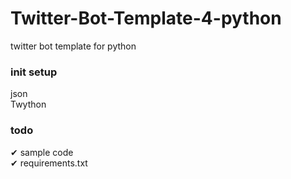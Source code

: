 # Twitter-Bot-Template-4-python
twitter bot template for python

### init setup
json  
Twython  

### todo
✔︎ sample code    
✔︎ requirements.txt
